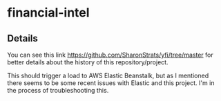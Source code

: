 # financial-intel

## Details

You can see this link https://github.com/SharonStrats/yfi/tree/master for better details 
about the history of this repository/project.

This should trigger a load to AWS Elastic Beanstalk, but as I mentioned there seems to be
some recent issues with Elastic and this project. I'm in the process of troubleshooting this.
